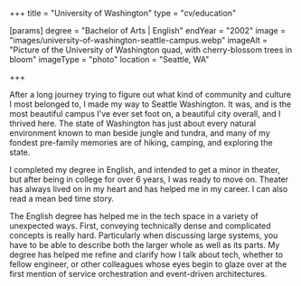 +++
title = "University of Washington"
type = "cv/education"

[params]
  degree = "Bachelor of Arts | English"
  endYear = "2002"
  image = "images/university-of-washington-seattle-campus.webp"
  imageAlt = "Picture of the University of Washington quad, with cherry-blossom trees in bloom"
  imageType = "photo"
  location = "Seattle, WA"

+++

After a long journey trying to figure out what kind of community and culture I most belonged to, I made my way to Seattle Washington. It was, and is the most beautiful campus I've ever set foot on, a beautiful city overall, and I thrived here. The state of Washington has just about every natural environment known to man beside jungle and tundra, and many of my fondest pre-family memories are of hiking, camping, and exploring the state.

I completed my degree in English, and intended to get a minor in theater, but after being in college for over 6 years, I was ready to move on. Theater has always lived on in my heart and has helped me in my career. I can also read a mean bed time story.

The English degree has helped me in the tech space in a variety of unexpected ways. First, conveying technically dense and complicated concepts is really hard. Particularly when discussing large systems, you have to be able to describe both the larger whole as well as its parts. My degree has helped me refine and clarify how I talk about tech, whether to fellow engineer, or other colleagues whose eyes begin to glaze over at the first mention of service orchestration and event-driven architectures.
